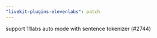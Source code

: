 ```yaml
---
"livekit-plugins-elevenlabs": patch
---
```


support 11labs auto mode with sentence tokenizer (#2744)

